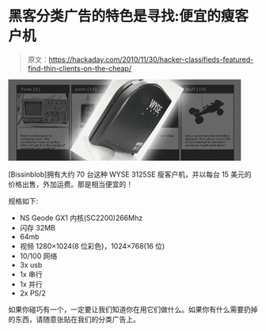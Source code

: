 # 黑客分类广告的特色是寻找:便宜的瘦客户机

> 原文：<https://hackaday.com/2010/11/30/hacker-classifieds-featured-find-thin-clients-on-the-cheap/>

![](img/2e49563ee304844a68533d5e0114ba1f.png "client")

[Bissinblob]拥有大约 70 台这种 WYSE 3125SE 瘦客户机，并以每台 15 美元的价格出售，外加运费。那是相当便宜的！

规格如下:

*   NS Geode GX1 内核(SC2200)266Mhz
*   闪存 32MB
*   64mb
*   视频 1280×1024(8 位彩色)，1024×768(16 位)
*   10/100 网络
*   3x usb
*   1x 串行
*   1x 并行
*   2x PS/2

如果你碰巧有一个，一定要让我们知道你在用它们做什么。如果你有什么需要扔掉的东西，请随意张贴在我们的分类广告上。